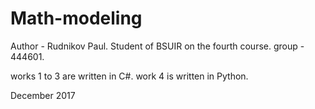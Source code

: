 # Math-modeling

Author - Rudnikov Paul.
Student of BSUIR on the fourth course.
group - 444601.

works 1 to 3 are written in C#.
work 4 is written in Python.

December 2017
